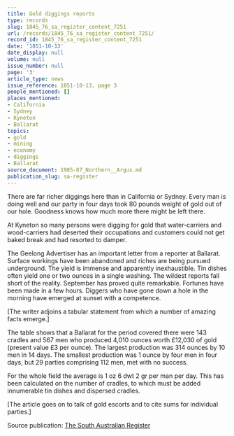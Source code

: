 ```yaml
---
title: Gold diggings reports
type: records
slug: 1845_76_sa_register_content_7251
url: /records/1845_76_sa_register_content_7251/
record_id: 1845_76_sa_register_content_7251
date: '1851-10-13'
date_display: null
volume: null
issue_number: null
page: '3'
article_type: news
issue_reference: 1851-10-13, page 3
people_mentioned: []
places_mentioned:
- California
- Sydney
- Kyneton
- Ballarat
topics:
- gold
- mining
- economy
- diggings
- Ballarat
source_document: 1985-87_Northern__Argus.md
publication_slug: sa-register
---
```


There are far richer diggings here than in California or Sydney.  Every man is doing well and our party in four days took 80 pounds weight of gold out of our hole.  Goodness knows how much more there might be left there.

At Kyneton so many persons were digging for gold that water-carriers and wood-carriers had deserted their occupations and customers could not get baked break and had resorted to damper.

The Geelong Advertiser has an important letter from a reporter at Ballarat.  Surface workings have been abandoned and riches are being pursued underground.  The yield is immense and apparently inexhaustible.  Tin dishes often yield one or two ounces in a single washing.  The wildest reports fall short of the reality.  September has proved quite remarkable.  Fortunes have been made in a few hours.  Diggers who have gone down a hole in the morning have emerged at sunset with a competence.

[The writer adjoins a tabular statement from which a number of amazing facts emerge.]

The table shows that a Ballarat for the period covered there were 143 cradles and 567 men who produced 4,010 ounces worth £12,030 of gold (present value £3 per ounce).  The largest production was 314 ounces by 10 men in 14 days.  The smallest production was 1 ounce by four men in four days, but 29 parties comprising 112 men, met with no success.

For the whole field the average is 1 oz 6 dwt 2 gr per man per day.  This has been calculated on the number of cradles, to which must be added innumerable tin dishes and dispersed cradles.

[The article goes on to talk of gold escorts and to cite sums for individual parties.]


Source publication: [The South Australian Register](/publications/sa-register/)
